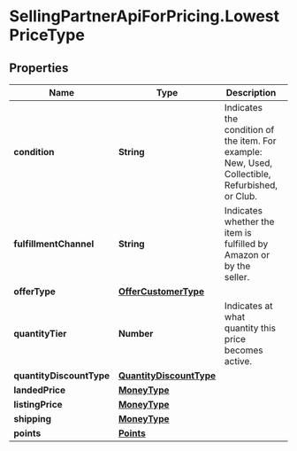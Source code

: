# SellingPartnerApiForPricing.LowestPriceType

## Properties

Name | Type | Description | Notes
------------ | ------------- | ------------- | -------------
**condition** | **String** | Indicates the condition of the item. For example: New, Used, Collectible, Refurbished, or Club. | 
**fulfillmentChannel** | **String** | Indicates whether the item is fulfilled by Amazon or by the seller. | 
**offerType** | [**OfferCustomerType**](OfferCustomerType.md) |  | [optional] 
**quantityTier** | **Number** | Indicates at what quantity this price becomes active. | [optional] 
**quantityDiscountType** | [**QuantityDiscountType**](QuantityDiscountType.md) |  | [optional] 
**landedPrice** | [**MoneyType**](MoneyType.md) |  | [optional] 
**listingPrice** | [**MoneyType**](MoneyType.md) |  | 
**shipping** | [**MoneyType**](MoneyType.md) |  | [optional] 
**points** | [**Points**](Points.md) |  | [optional] 


